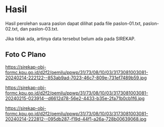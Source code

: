 # Hasil

Hasil perolehan suara paslon dapat dilihat pada file paslon-01.txt, paslon-02.txt, dan paslon-03.txt.

Jika tidak ada, artinya data tersebut belum ada pada SIREKAP.

## Foto C Plano

https://sirekap-obj-formc.kpu.go.id/d2f2/pemilu/ppwp/31/73/08/10/03/3173081003081-20240214-222122--853ab9ad-7023-46c7-809e-731ef7489b59.jpg

https://sirekap-obj-formc.kpu.go.id/d2f2/pemilu/ppwp/31/73/08/10/03/3173081003081-20240215-023914--d6612d78-56e2-4433-b35e-2fa71b0cb1f6.jpg

https://sirekap-obj-formc.kpu.go.id/d2f2/pemilu/ppwp/31/73/08/10/03/3173081003081-20240214-222812--095db287-f19d-44f1-a26a-728b00639068.jpg
